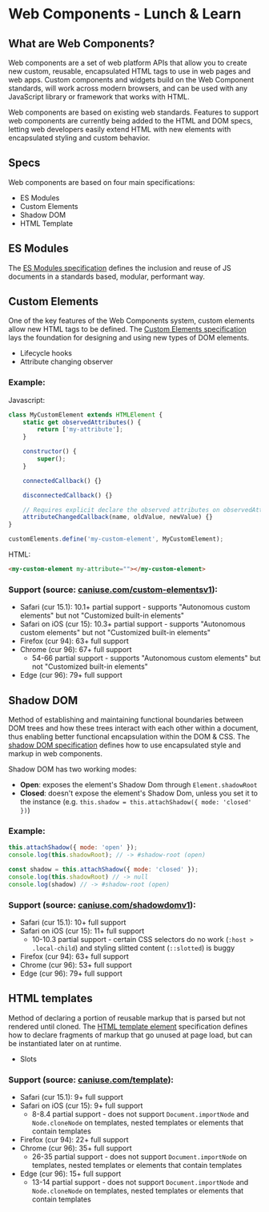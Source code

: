 # Web Components - Lunch & Learn

## What are Web Components?

Web components are a set of web platform APIs that allow you to create new custom, reusable, encapsulated HTML tags to use in web pages and web apps. Custom components and widgets build on the Web Component standards, will work across modern browsers, and can be used with any JavaScript library or framework that works with HTML.

Web components are based on existing web standards. Features to support web components are currently being added to the HTML and DOM specs, letting web developers easily extend HTML with new elements with encapsulated styling and custom behavior.

## Specs

Web components are based on four main specifications:

- ES Modules
- Custom Elements
- Shadow DOM
- HTML Template



## ES Modules

The [ES Modules specification](https://html.spec.whatwg.org/multipage/webappapis.html#integration-with-the-javascript-module-system) defines the inclusion and reuse of JS documents in a standards based, modular, performant way.



## Custom Elements

One of the key features of the Web Components system, custom elements allow new HTML tags to be defined. The [Custom Elements specification](https://w3c.github.io/webcomponents/spec/custom) lays the foundation for designing and using new types of DOM elements.

  - Lifecycle hooks
  - Attribute changing observer

### Example:

Javascript:
```js
class MyCustomElement extends HTMLElement {
    static get observedAttributes() {
        return ['my-attribute'];
    }

    constructor() {
        super();
    }

    connectedCallback() {}

    disconnectedCallback() {}

    // Requires explicit declare the observed attributes on observedAttributes
    attributeChangedCallback(name, oldValue, newValue) {}
}

customElements.define('my-custom-element', MyCustomElement);
```

HTML:
```html
<my-custom-element my-attribute=""></my-custom-element>
```

### Support (source: [caniuse.com/custom-elementsv1](https://caniuse.com/custom-elementsv1)):

- Safari (cur 15.1): 10.1+ partial support - supports "Autonomous custom elements" but not "Customized built-in elements"
- Safari on iOS (cur 15): 10.3+ partial support - supports "Autonomous custom elements" but not "Customized built-in elements"
- Firefox (cur 94): 63+ full support
- Chrome (cur 96): 67+ full support
  - 54-66 partial support - supports "Autonomous custom elements" but not "Customized built-in elements"
- Edge (cur 96): 79+ full support



## Shadow DOM

Method of establishing and maintaining functional boundaries between DOM trees and how these trees interact with each other within a document, thus enabling better functional encapsulation within the DOM & CSS. The [shadow DOM specification](https://w3c.github.io/webcomponents/spec/shadow) defines how to use encapsulated style and markup in web components.

Shadow DOM has two working modes:

- **Open**: exposes the element's Shadow Dom through `Element.shadowRoot`
- **Closed**: doesn't expose the element's Shadow Dom, unless you set it to the instance (e.g. `this.shadow = this.attachShadow({ mode: 'closed' })`)

### Example:

```js
this.attachShadow({ mode: 'open' });
console.log(this.shadowRoot); // -> #shadow-root (open)
```

```js
const shadow = this.attachShadow({ mode: 'closed' });
console.log(this.shadowRoot) // -> null
console.log(shadow) // -> #shadow-root (open)
```

### Support (source: [caniuse.com/shadowdomv1](https://caniuse.com/shadowdomv1)):
- Safari (cur 15.1): 10+ full support
- Safari on iOS (cur 15): 11+ full support
  - 10-10.3 partial support - certain CSS selectors do no work (`:host > .local-child`) and styling slitted content (`::slotted`) is buggy
- Firefox (cur 94): 63+ full support
- Chrome (cur 96): 53+ full support
- Edge (cur 96): 79+ full support



## HTML templates

Method of declaring a portion of reusable markup that is parsed but not rendered until cloned. The [HTML template element](https://html.spec.whatwg.org/multipage/scripting.html#the-template-element) specification defines how to declare fragments of markup that go unused at page load, but can be instantiated later on at runtime.

  - Slots

### Support (source: [caniuse.com/template](https://caniuse.com/template)):
- Safari (cur 15.1): 9+ full support
- Safari on iOS (cur 15): 9+ full support
  - 8-8.4 partial support - does not support `Document.importNode` and `Node.cloneNode` on templates, nested templates or elements that contain templates
- Firefox (cur 94): 22+ full support
- Chrome (cur 96): 35+ full support
  - 26-35 partial support - does not support `Document.importNode` on templates, nested templates or elements that contain templates
- Edge (cur 96): 15+ full support
  - 13-14 partial support - does not support `Document.importNode` and `Node.cloneNode` on templates, nested templates or elements that contain templates
